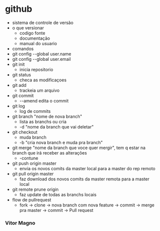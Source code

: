 # github

* sistema de controle de versão
* o que versionar
	* codigo fonte
	* documentação
	* manual do usuario
* comandos
* git config --global user.name
* git config --global user.email
* git init
	* inicia repositorio
* git status
	* checa as modificaçoes
* git add
	* trackeia um arquivo
* git commit
	* --amend edita o commit
* git log
	* log de commits
* git branch "nome de nova branch"
	* lista as branchs ou cria
	* -d "nome da branch que vai deletar"
* git checkout
	* muda branch
	* -b "cria nova branch e muda pra branch"
* git merge "nome da branch que voce quer mergir", tem q estar na branch que irá receber as alterações
	* -contune
* git push origin master
	* envia os novos comits da master local para a master do rep remoto
* git pull origin master 
	* faz download dos novos comits da master remota para a master local
* git remote prune origin
	* faz update de todas as branchs locais
* flow de pullrequest
	* fork -> clone -> nova branch com nova feature -> commit -> merge pra master -> commit -> Pull request

### Vitor Magno
